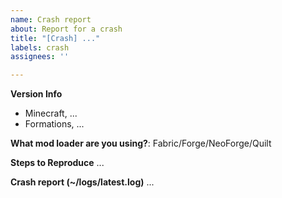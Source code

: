 ```yaml
---
name: Crash report
about: Report for a crash
title: "[Crash] ..."
labels: crash
assignees: ''

---
```


**Version Info**
- Minecraft, ...
- Formations, ...

**What mod loader are you using?**: Fabric/Forge/NeoForge/Quilt

**Steps to Reproduce**
...

**Crash report (~/logs/latest.log)**
...
